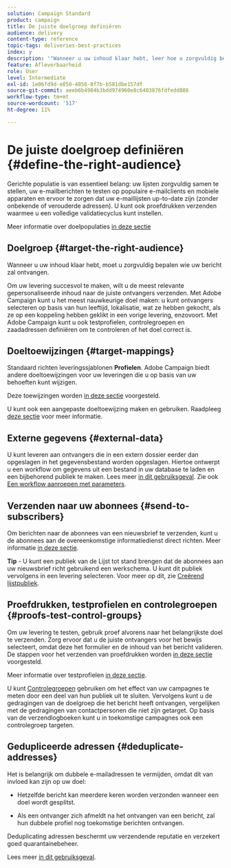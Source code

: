 ```yaml
---
solution: Campaign Standard
product: campaign
title: De juiste doelgroep definiëren
audience: delivery
content-type: reference
topic-tags: deliveries-best-practices
index: y
description: '"Wanneer u uw inhoud klaar hebt, leer hoe u zorgvuldig bepaalt wie uw bericht zal ontvangen."'
feature: Afleverbaarheid
role: User
level: Intermediate
exl-id: 1e06fd9d-e850-4856-8f7b-b581dbe157df
source-git-commit: aeeb6b4984b3bdd974960e8c6403876fdfedd886
workflow-type: tm+mt
source-wordcount: '517'
ht-degree: 11%

---
```


# De juiste doelgroep definiëren {#define-the-right-audience}

Gerichte populatie is van essentieel belang: uw lijsten zorgvuldig samen te stellen, uw e-mailberichten te testen op populaire e-mailclients en mobiele apparaten en ervoor te zorgen dat uw e-maillijsten up-to-date zijn (zonder onbekende of verouderde adressen). U kunt ook proefdrukken verzenden waarmee u een volledige validatiecyclus kunt instellen.

Meer informatie over doelpopulaties [in deze sectie](../../audiences/using/selecting-an-audience-in-a-message.md)

## Doelgroep {#target-the-right-audience}

Wanneer u uw inhoud klaar hebt, moet u zorgvuldig bepalen wie uw bericht zal ontvangen.

Om uw levering succesvol te maken, wilt u de meest relevante gepersonaliseerde inhoud naar de juiste ontvangers verzenden. Met Adobe Campaign kunt u het meest nauwkeurige doel maken: u kunt ontvangers selecteren op basis van hun leeftijd, lokalisatie, wat ze hebben gekocht, als ze op een koppeling hebben geklikt in een vorige levering, enzovoort. Met Adobe Campaign kunt u ook testprofielen, controlegroepen en zaadadressen definiëren om te controleren of het doel correct is.

## Doeltoewijzingen {#target-mappings}

Standaard richten leveringssjablonen **Profielen**. Adobe Campaign biedt andere doeltoewijzingen voor uw leveringen die u op basis van uw behoeften kunt wijzigen.

Deze toewijzingen worden [in deze sectie](../../automating/using/query.md#targeting-dimensions-and-resources) voorgesteld.

U kunt ook een aangepaste doeltoewijzing maken en gebruiken. Raadpleeg [deze sectie](../../administration/using/target-mappings-in-campaign.md) voor meer informatie.

## Externe gegevens {#external-data}

U kunt leveren aan ontvangers die in een extern dossier eerder dan opgeslagen in het gegevensbestand worden opgeslagen. Hiertoe ontwerpt u een workflow om gegevens uit een bestand in uw database te laden en een bijbehorend publiek te maken.  Lees meer [in dit gebruiksgeval](../../automating/using/use-case-calling-workflow.md). Zie ook [Een workflow aanroepen met parameters](../../automating/using/calling-a-workflow-with-external-parameters.md).

## Verzenden naar uw abonnees {#send-to-subscribers}

Om berichten naar de abonnees van een nieuwsbrief te verzenden, kunt u de abonnees aan de overeenkomstige informatiedienst direct richten. Meer informatie [in deze sectie](../../audiences/using/about-subscriptions.md).

**Tip**  - U kunt een publiek van de Lijst tot stand brengen dat de abonnees aan uw nieuwsbrief richt gebruikend een werkschema. U kunt dit publiek vervolgens in een levering selecteren. Voor meer op dit, zie [Creërend lijstpubliek](../../audiences/using/creating-audiences.md#creating-list-audiences).

## Proefdrukken, testprofielen en controlegroepen {#proofs-test-control-groups}

Om uw levering te testen, gebruik proef alvorens naar het belangrijkste doel te verzenden.
Zorg ervoor dat u de juiste ontvangers voor het bewijs selecteert, omdat deze het formulier en de inhoud van het bericht valideren. De stappen voor het verzenden van proefdrukken worden [in deze sectie](../../sending/using/sending-proofs.md) voorgesteld.

Meer informatie over testprofielen [in deze sectie](../../audiences/using/managing-test-profiles.md).

U kunt [Controlegroepen](../../sending/using/control-group.md) gebruiken om het effect van uw campagnes te meten door een deel van hun publiek uit te sluiten. Vervolgens kunt u de gedragingen van de doelgroep die het bericht heeft ontvangen, vergelijken met de gedragingen van contactpersonen die niet zijn getarget. Op basis van de verzendlogboeken kunt u in toekomstige campagnes ook een controlegroep targeten.

## Gedupliceerde adressen {#deduplicate-addresses}

Het is belangrijk om dubbele e-mailadressen te vermijden, omdat dit van invloed kan zijn op uw doel:

* Hetzelfde bericht kan meerdere keren worden verzonden wanneer een doel wordt gesplitst.

* Als een ontvanger zich afmeldt na het ontvangen van een bericht, zal hun dubbele profiel nog toekomstige berichten ontvangen.

Deduplicating adressen beschermt uw verzendende reputatie en verzekert goed quarantainebeheer.

Lees meer [in dit gebruiksgeval](../../automating/using/deduplicating-data-imported-file.md).
